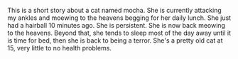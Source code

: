 This is a short story about a cat named mocha. She is currently attacking my ankles and moewing to the heavens begging for her daily lunch. She just had a hairball 10 minutes ago. She is persistent. She is now back meowing to the heavens. Beyond that, she tends to sleep most of the day away until it is time for bed, then she is back to being a terror. She's a pretty old cat at 15, very little to no health problems.